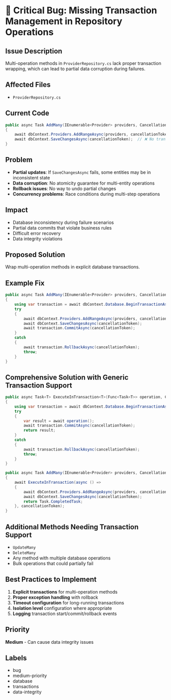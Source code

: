 # 🐛 Critical Bug: Missing Transaction Management in Repository Operations

## Issue Description

Multi-operation methods in `ProviderRepository.cs` lack proper transaction wrapping, which can lead to partial data corruption during failures.

## Affected Files
- `ProviderRepository.cs`

## Current Code
```csharp
public async Task AddMany(IEnumerable<Provider> providers, CancellationToken cancellationToken = default)
{
    await dbContext.Providers.AddRangeAsync(providers, cancellationToken);
    await dbContext.SaveChangesAsync(cancellationToken);  // ❌ No transaction wrapper
}
```

## Problem
- **Partial updates**: If `SaveChangesAsync` fails, some entities may be in inconsistent state
- **Data corruption**: No atomicity guarantee for multi-entity operations
- **Rollback issues**: No way to undo partial changes
- **Concurrency problems**: Race conditions during multi-step operations

## Impact
- Database inconsistency during failure scenarios
- Partial data commits that violate business rules
- Difficult error recovery
- Data integrity violations

## Proposed Solution
Wrap multi-operation methods in explicit database transactions.

## Example Fix
```csharp
public async Task AddMany(IEnumerable<Provider> providers, CancellationToken cancellationToken = default)
{
    using var transaction = await dbContext.Database.BeginTransactionAsync(cancellationToken);
    try
    {
        await dbContext.Providers.AddRangeAsync(providers, cancellationToken);
        await dbContext.SaveChangesAsync(cancellationToken);
        await transaction.CommitAsync(cancellationToken);
    }
    catch
    {
        await transaction.RollbackAsync(cancellationToken);
        throw;
    }
}
```

## Comprehensive Solution with Generic Transaction Support
```csharp
public async Task<T> ExecuteInTransaction<T>(Func<Task<T>> operation, CancellationToken cancellationToken = default)
{
    using var transaction = await dbContext.Database.BeginTransactionAsync(cancellationToken);
    try
    {
        var result = await operation();
        await transaction.CommitAsync(cancellationToken);
        return result;
    }
    catch
    {
        await transaction.RollbackAsync(cancellationToken);
        throw;
    }
}

public async Task AddMany(IEnumerable<Provider> providers, CancellationToken cancellationToken = default)
{
    await ExecuteInTransaction(async () =>
    {
        await dbContext.Providers.AddRangeAsync(providers, cancellationToken);
        await dbContext.SaveChangesAsync(cancellationToken);
        return Task.CompletedTask;
    }, cancellationToken);
}
```

## Additional Methods Needing Transaction Support
- `UpdateMany`
- `DeleteMany`
- Any method with multiple database operations
- Bulk operations that could partially fail

## Best Practices to Implement
1. **Explicit transactions** for multi-operation methods
2. **Proper exception handling** with rollback
3. **Timeout configuration** for long-running transactions
4. **Isolation level** configuration where appropriate
5. **Logging** transaction start/commit/rollback events

## Priority
**Medium** - Can cause data integrity issues

## Labels
- bug
- medium-priority
- database
- transactions
- data-integrity
